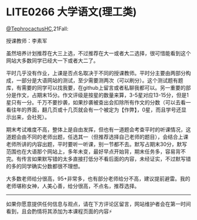 
# LITE0266 大学语文(理工类)

[@TephrocactusHC](https://github.com/TephrocactusHC),21Fall:

授课教师：李素军

虽然培养计划推荐在大三上选，不过推荐在大一或者大二选择，很可惜能看到这个网站大多数同学已经大一下或者大二了。

平时几乎没有作业，上课是否点名取决于不同的授课教师。平时分主要由两部分构成，一部分是大语网站的测试，至少需要测两次（可以刷分）。这个测试题有题库，有需要的同学可以找我要，在github上留言或者私聊我都可以。另一重要的部分是作文，占期末15分。作文评级是按星的数量来算，3-5星对应13-15分，但是1星只有一分。千万不要抄袭，如果抄袭被查出会扣除所有作文的分数（可以去看一看往年的界面，翻几页或十几页就会有一个被定为【作弊】，0星，而且学号还显示出来，会社死）。

期末考试难度不高，整体上是自由发挥，但也有一道题会考查平时的听课情况，这道题会由不同的老师出题，任选其一（但推荐选择自己老师的题目），会结合上课老师所讲的内容出题，平时要听一听课，别一节都不去。默写占期末30分，默写范围也在大语那个网站上，多年未变，最好早点开始背，期末任务多，容易背不完。有传言如果默写错的太多直接打低分不看后面的内容，未经证实，不过默写错的多的同学确实分数都很不理想。

大多数老师给分很高，95+非常多，也有部分老师给分不高，建议提前避雷。我的老师堪称女神，人美心善，给分很高，不点名，推荐选择。

---

如果你愿意提供任何信息与观点，请在下方评论区留言，网站维护者会在第一时间看到，且会酌情将其添加为本课程页面的内容⚡️
